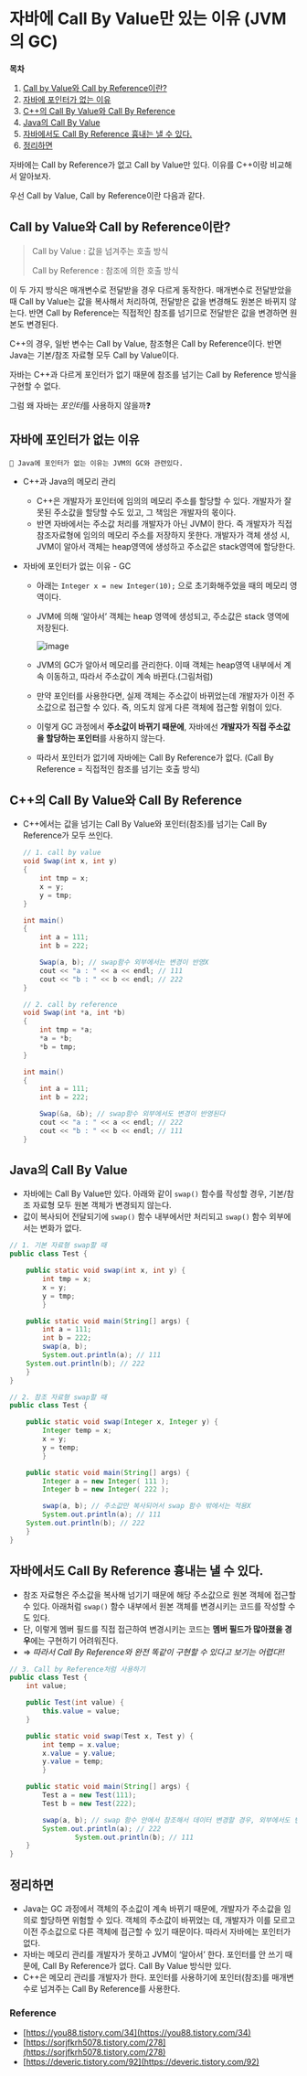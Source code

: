 # 자바에 Call By Value만 있는 이유 (JVM의 GC)

**목차**

1. [Call by Value와 Call by Reference이란?](#call-by-value와-vall-by-reference이란)
2. [자바에 포인터가 없는 이유](#자바에-포인터가-없는-이유)
3. [C++의 Call By Value와 Call By Reference](#c++의-call-by-value와-call-by-reference)
4. [Java의 Call By Value](#java의-call-by-value)
5. [자바에서도 Call By Reference 흉내는 낼 수 있다.](#자바에서도-call-by-reference-흉내는-낼-수-있다.)
6. [정리하면](#정리하면)

자바에는 Call by Reference가 없고 Call by Value만 있다. 이유를 C++이랑 비교해서 알아보자. 

우선 Call by Value, Call by Reference이란 다음과 같다.


## Call by Value와 Call by Reference이란?

> Call by Value : 값을 넘겨주는 호출 방식
> 
> Call by Reference : 참조에 의한 호출 방식
> 

이 두 가지 방식은 매개변수로 전달받을 경우 다르게 동작한다. 매개변수로 전달받았을 때 Call by Value는 값을 복사해서 처리하여, 전달받은 값을 변경해도 원본은 바뀌지 않는다. 반면 Call by Reference는 직접적인 참조를 넘기므로 전달받은 값을 변경하면 원본도 변경된다.


C++의 경우, 일반 변수는 Call by Value, 참조형은 Call by Reference이다. 반면 Java는 기본/참조 자료형 모두 Call by Value이다. 

자바는 C++과 다르게 포인터가 없기 때문에 참조를 넘기는 Call by Reference 방식을 구현할 수 없다. 

그럼 왜 자바는 *포인터*를 사용하지 않을까❓


## 자바에 포인터가 없는 이유

<aside>
  
    🌟 Java에 포인터가 없는 이유는 JVM의 GC와 관련있다.

</aside>

- C++과 Java의 메모리 관리
  - C++은 개발자가 포인터에 임의의 메모리 주소를 할당할 수 있다. 개발자가 잘못된 주소값을 할당할 수도 있고, 그 책임은 개발자의 몫이다.
  - 반면 자바에서는 주소값 처리를 개발자가 아닌 JVM이 한다. 즉 개발자가 직접 참조자료형에 임의의 메모리 주소를 저장하지 못한다. 개발자가 객체 생성 시, JVM이 알아서 객체는 heap영역에 생성하고 주소값은 stack영역에 할당한다.

- 자바에 포인터가 없는 이유 - GC
    - 아래는 `Integer x = new Integer(10);` 으로 초기화해주었을 때의 메모리 영역이다.
    - JVM에 의해 ‘알아서’ 객체는 heap 영역에 생성되고, 주소값은 stack 영역에 저장된다.
      
        
        ![image](https://user-images.githubusercontent.com/77563814/185362851-2ebedad6-55ea-4d26-87f2-e1c7549b6fbc.png)
        
    - JVM의 GC가 알아서 메모리를 관리한다. 이때 객체는 heap영역 내부에서 계속 이동하고, 따라서 주소값이 계속 바뀐다.(그림처럼)
    - 만약 포인터를 사용한다면, 실제 객체는 주소값이 바뀌었는데 개발자가 이전 주소값으로 접근할 수 있다. 즉, 의도치 않게 다른 객체에 접근할 위험이 있다.
    - 이렇게 GC 과정에서 **주소값이 바뀌기 때문에**, 자바에선 **개발자가 직접 주소값을 할당하는 포인터**를 사용하지 않는다.
    - 따라서 포인터가 없기에 자바에는 Call By Reference가 없다. (Call By Reference = 직접적인 참조를 넘기는 호출 방식)


## C++의 Call By Value와 Call By Reference

- C++에서는 값을 넘기는 Call By Value와 포인터(참조)를 넘기는 Call By Reference가 모두 쓰인다.
    
    ```java
    // 1. call by value
    void Swap(int x, int y)
    {
    	int tmp = x;
    	x = y;
    	y = tmp;
    }
    
    int main()
    {
    	int a = 111;
    	int b = 222;
    
    	Swap(a, b); // swap함수 외부에서는 변경이 반영X
    	cout << "a : " << a << endl; // 111
    	cout << "b : " << b << endl; // 222
    }
    
    // 2. call by reference
    void Swap(int *a, int *b)
    {
    	int tmp = *a;
    	*a = *b;
    	*b = tmp;
    }
    
    int main()
    {
    	int a = 111;
    	int b = 222;
    
    	Swap(&a, &b); // swap함수 외부에서도 변경이 반영된다
    	cout << "a : " << a << endl; // 222
    	cout << "b : " << b << endl; // 111
    }
    ```
    

## Java의 Call By Value

- 자바에는 Call By Value만 있다. 아래와 같이 `swap()` 함수를 작성할 경우, 기본/참조 자료형 모두 원본 객체가 변경되지 않는다.
- 값이 복사되어 전달되기에 `swap()` 함수 내부에서만 처리되고 `swap()` 함수 외부에서는 변화가 없다.

```java
// 1. 기본 자료형 swap할 때
public class Test {

    public static void swap(int x, int y) {
        int tmp = x;
        x = y;
        y = tmp;
        }

    public static void main(String[] args) {
        int a = 111;
        int b = 222;
        swap(a, b);
        System.out.println(a); // 111
	System.out.println(b); // 222
    }
}

// 2. 참조 자료형 swap할 때
public class Test {

    public static void swap(Integer x, Integer y) {
        Integer temp = x;
        x = y;
        y = temp;
        }

    public static void main(String[] args) {
        Integer a = new Integer( 111 );
        Integer b = new Integer( 222 );

        swap(a, b); // 주소값만 복사되어서 swap 함수 밖에서는 적용X
        System.out.println(a); // 111
	System.out.println(b); // 222
    }
}
```

## 자바에서도 Call By Reference 흉내는 낼 수 있다.

- 참조 자료형은 주소값을 복사해 넘기기 때문에 해당 주소값으로 원본 객체에 접근할 수 있다.  아래처럼 `swap()` 함수 내부에서 원본 객체를 변경시키는 코드를 작성할 수도 있다.
- 단, 이렇게 멤버 필드를 직접 접근하여 변경시키는 코드는 **멤버 필드가 많아졌을 경우**에는 구현하기 어려워진다. 
- ⇒ *따라서 Call By Reference와 완전 똑같이 구현할 수 있다고 보기는 어렵다!!*

```java
// 3. Call by Reference처럼 사용하기
public class Test {
    int value;

    public Test(int value) {
        this.value = value;
    }

    public static void swap(Test x, Test y) {
        int temp = x.value;
        x.value = y.value;
        y.value = temp;
        }

    public static void main(String[] args) {
        Test a = new Test(111);
        Test b = new Test(222);

        swap(a, b); // swap 함수 안에서 참조해서 데이터 변경할 경우, 외부에서도 반영됨
        System.out.println(a); // 222
				System.out.println(b); // 111
    }
}
```

## 정리하면

- Java는 GC 과정에서 객체의 주소값이 계속 바뀌기 때문에, 개발자가 주소값을 임의로 할당하면 위험할 수 있다. 객체의 주소값이 바뀌었는 데, 개발자가 이를 모르고 이전 주소값으로 다른 객체에 접근할 수 있기 때문이다. 따라서 자바에는 포인터가 없다.
- 자바는 메모리 관리를 개발자가 못하고 JVM이 ‘알아서’ 한다. 포인터를 안 쓰기 때문에, Call By Reference가 없다. Call By Value 방식만 있다.
- C++은 메모리 관리를 개발자가 한다. 포인터를 사용하기에 포인터(참조)를 매개변수로 넘겨주는 Call By Reference를 사용한다.

### Reference

- [https://you88.tistory.com/34](https://you88.tistory.com/34)
- [https://sorjfkrh5078.tistory.com/278](https://sorjfkrh5078.tistory.com/278)
- [https://deveric.tistory.com/92](https://deveric.tistory.com/92)
